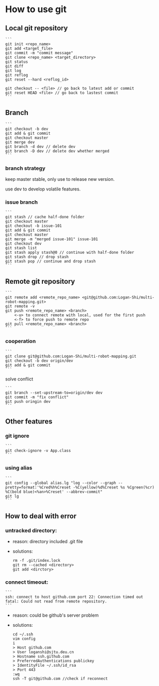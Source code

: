 # How to use git

## Local git repository

	```
	git init <repo_name>
	git add <target_file>
	git commit -m "commit message"
	git clone <repo_name> <target_directory>
	git status
	git diff
	git log
	git reflog
	git reset --hard <reflog_id>

	git checkout -- <file> // go back to latest add or commit
	git reset HEAD <file> // go back to lastest commit
	```

## Branch

	```
	git checkout -b dev
	git add & git commit
	git checkout master
	git merge dev
	git branch -d dev // delete dev
	git branch -D dev // delete dev whether merged
	```

### branch strategy

keep master stable, only use to release new version.

use dev to develop volatile features.

### issue branch

	```
	git stash // cache half-done folder
	git checkout master
	git checkout -b issue-101
	git add & git commit
	git checkout master
	git merge -m "merged issue-101" issue-101
	git checkout dev
	git stash list
	git stash apply stash@0 // continue with half-done folder
	git stash drop // drop stash
	git stash pop // continue and drop stash
	```
  
## Remote git repository

	```
	git remote add <remote_repo_name> <git@github.com:Logan-Shi/multi-robot-mapping.git> 
	git remote -v
	git push <remote_repo_name> <branch>
		<-u> to connect remote with local, used for the first push
		<-f> to force push to remote repo
	git pull <remote_repo_name> <branch>
	```

### cooperation

	```
	git clone git@github.com:Logan-Shi/multi-robot-mapping.git
	git checkout -b dev origin/dev
	git add & git commit
	```

solve conflict
	
	```
	git branch --set-upstream-to=origin/dev dev
	git commit -m "fix conflict"
	git push oringin dev
	```

## Other features

### git ignore

	```
	git check-ignore -v App.class
	```

### using alias

	```
	git config --global alias.lg "log --color --graph --pretty=format:'%Cred%h%Creset -%C(yellow)%d%Creset %s %Cgreen(%cr) %C(bold blue)<%an>%Creset' --abbrev-commit"
	git lg
	```

## How to deal with error

### untracked directory:

* reason: directory included .git file

* solutions: 

	```
	rm -f .git/index.lock  
	git rm --cached <directory>  
	git add <dirctory>  
	```

### connect timeout:  

	```
	ssh: connect to host github.com port 22: Connection timed out
	fatal: Could not read from remote repository.
	```

* reason: could be github's server problem

* solutions:  

	```
	cd ~/.ssh
	vim config
	i
	> Host github.com
	> User loganshi@sjtu.deu.cn
	> Hostname ssh.github.com
	> PreferredAuthentications publickey
	> IdentityFile ~/.ssh/id_rsa
	> Port 443
	:wq
	ssh -T git@github.com //check if reconnect
	```

	